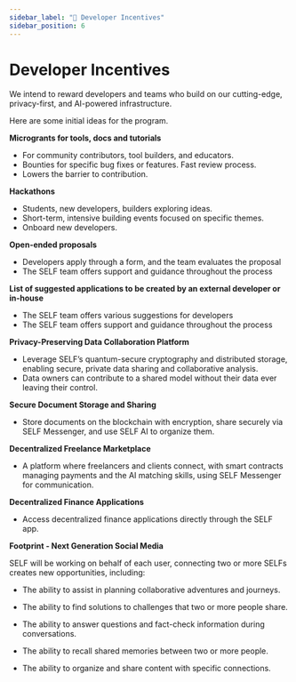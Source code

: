 ```yaml
---
sidebar_label: "🎁 Developer Incentives"
sidebar_position: 6
---
```


# Developer Incentives

We intend to reward developers and teams who build on our cutting-edge, privacy-first, and AI-powered infrastructure. 

Here are some initial ideas for the program.

**Microgrants for tools, docs and tutorials**

- For community contributors, tool builders, and educators.
- Bounties for specific bug fixes or features. Fast review process.   
- Lowers the barrier to contribution.

**Hackathons**

- Students, new developers, builders exploring ideas.
- Short-term, intensive building events focused on specific themes.
- Onboard new developers.

**Open-ended proposals**

- Developers apply through a form, and the team evaluates the proposal
- The SELF team offers support and guidance throughout the process

**List of suggested applications to be created by an external developer or in-house**

- The SELF team offers various suggestions for developers
- The SELF team offers support and guidance throughout the process

**Privacy-Preserving Data Collaboration Platform**

- Leverage SELF’s quantum-secure cryptography and distributed storage, enabling secure, private data sharing and collaborative analysis. 
- Data owners can contribute to a shared model without their data ever leaving their control.

**Secure Document Storage and Sharing**

- Store documents on the blockchain with encryption, share securely via SELF Messenger, and use SELF AI to organize them.

**Decentralized Freelance Marketplace**

- A platform where freelancers and clients connect, with smart contracts managing payments and the AI matching skills, using SELF Messenger for communication.

**Decentralized Finance Applications**

- Access decentralized finance applications directly through the SELF app.

**Footprint - Next Generation Social Media**

SELF will be working on behalf of each user, connecting two or more SELFs creates new opportunities, including:

- The ability to assist in planning collaborative adventures and journeys.

- The ability to find solutions to challenges that two or more people share.

- The ability to answer questions and fact-check information during conversations.

- The ability to recall shared memories between two or more people.

- The ability to organize and share content with specific connections.



